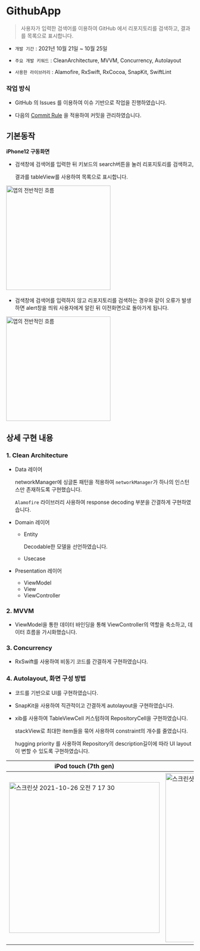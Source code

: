 # GithubApp

> 사용자가 입력한 검색어를 이용하여 GitHub 에서 리포지토리를 검색하고, 결과를 목록으로 표시합니다.

- `개발 기간` : 2021년 10월 21일 ~ 10월 25일

- `주요 개발 키워드` : CleanArchitecture,  MVVM, Concurrency,  Autolayout

- `사용한 라이브러리` : Alamofire, RxSwift, RxCocoa, SnapKit, SwiftLint

  

### 작업 방식

* GitHub 의 Issues 를 이용하여 이슈 기반으로 작업을 진행하였습니다.

* 다음의 [Commit Rule](https://github.com/zzisun/GithubApp/wiki/Commit-Rule) 을 적용하여 커밋을 관리하였습니다.



## 기본동작

**iPhone12 구동화면**

* 검색창에 검색어를 입력한 뒤 키보드의 search버튼을 눌러 리포지토리를 검색하고, 

  결과를 tableView를 사용하여 목록으로 표시합니다.



​<img src="https://user-images.githubusercontent.com/60323625/138777728-172229be-8a2f-4d6b-be26-3a0add8db225.gif" alt="앱의 전반적인 흐름" width=280>

* 검색창에 검색어를 입력하지 않고 리포지토리를 검색하는 경우와 같이 오류가 발생하면 alert창을 띄워 사용자에게 알린 뒤 이전화면으로 돌아가게 됩니다.

<img src="https://user-images.githubusercontent.com/60323625/138783994-8a5f162c-766d-4cd4-a1d2-a3d667418e90.gif" alt="앱의 전반적인 흐름" width=280>





## 상세 구현 내용

### 1. Clean Architecture

* Data 레이어

  networkManager에 싱글톤 패턴을 적용하여 `networkManager`가 하나의 인스턴스만 존재하도록 구현했습니다.

  `Alamofire` 라이브러리 사용하여 response decoding 부분을 간결하게 구현하였습니다.

* Domain 레이어

  * Entity

    Decodable한 모델을 선언하였습니다. 

  * Usecase

* Presentation 레이어

  * ViewModel
  * View
  * ViewController

### 2. MVVM

- ViewModel을 통한 데이터 바인딩을 통해 ViewController의 역할을 축소하고, 데이터 흐름을 가시화했습니다.

  

### 3. Concurrency

* RxSwift를 사용하여 비동기 코드를 간결하게 구현하였습니다.

  

### 4. Autolayout, 화면 구성 방법

* 코드를 기반으로 UI를 구현하였습니다. 

* SnapKit을 사용하여 직관적이고 간결하게 autolayout을 구현하였습니다.

* xib를 사용하여 TableViewCell 커스텀하여 RepositoryCell을 구현하였습니다.

  stackView로 최대한 item들을 묶어 사용하여 constraint의 개수를 줄였습니다.

  hugging priority 를 사용하여 Repository의 description길이에 따라 UI layout이 변할 수 있도록 구현하였습니다.

| iPod touch (7th gen)                                         | iPhone 8                                                     | iPhone 12                                                    |
| ------------------------------------------------------------ | ------------------------------------------------------------ | ------------------------------------------------------------ |
| <img width="404" alt="스크린샷 2021-10-26 오전 7 17 30" src="https://user-images.githubusercontent.com/60323625/138778986-f2cfa5e6-e2fe-4a6c-85b1-2835f3465226.png"> | <img width="453" alt="스크린샷 2021-10-26 오전 7 20 02" src="https://user-images.githubusercontent.com/60323625/138778984-5cd598b4-0879-4883-b335-84ad6cf79865.png"> | <img width="457" alt="스크린샷 2021-10-26 오전 7 20 38" src="https://user-images.githubusercontent.com/60323625/138778969-2db3fd76-6ea5-4623-8867-9027c779bf04.png"> |



